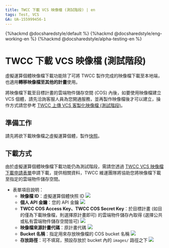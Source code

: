 ```yaml
---
title: TWCC 下載 VCS 映像檔 (測試階段) | en
tags: Test, VCS
GA: UA-155999456-1
---
```


{%hackmd @docsharedstyle/default %}
{%hackmd @docsharedstyle/eng-working-en %}
{%hackmd @docsharedstyle/alpha-testing-en %}

# TWCC 下載 VCS 映像檔 (測試階段)

虛擬運算個體映像檔下載功能除了可將 TWCC 製作完成的映像檔下載至本地端，也適用**轉移映像檔至其他的計畫**使用。

將映像檔下載至目標計畫的雲端物件儲存空間 (COS) 內後，如要使用映像檔建立 VCS 個體，請先洽詢客服人員為您開通服務，並再製作映像檔後才可以建立，操作方式請您參考 [TWCC 上傳 VCS 客製化映像檔 (測試階段)](https://man.twcc.ai/@twccdocs/vcs-customimage-entry)。

## 準備工作

請先將欲下載映像檔之虛擬運算個體，製作[快照](https://www.twcc.ai/doc?page=vm#%E5%BF%AB%E7%85%A7)。

## 下載方式

由於虛擬運算個體映像檔下載功能仍為測試階段，需請您透過 [TWCC VCS 映像檔下載申請表單](https://docs.google.com/forms/d/e/1FAIpQLSdzsAh08RWpfeAQPKrBCBD9GyooLl11YvARpoPSYVyH0zE4Sg/viewform)申請下載，提供相關資料，TWCC 維運團隊將協助您將映像檔下載至指定的雲端物件儲存空間。

- 表單項目說明：
  - **映像檔 ID**：虛擬運算個體快照 ID
    ![](https://cos.twcc.ai/SYS-MANUAL/uploads/upload_56565aea3d6ad0d2313a9cfc499a7399.png)
  - **個人 API 金鑰**：您的 API 金鑰
      ![](https://cos.twcc.ai/SYS-MANUAL/uploads/upload_1e4d90058e58c3f24c9274dbcf1e90fb.png)
  - **TWCC COS Access Key、TWCC COS Secret Key**：於目標計畫 (如目的僅為下載映像檔，則選擇原計畫即可) 的雲端物件儲存內取得 (選擇公共或私有雲端物件儲存空間皆可)
  ![](https://cos.twcc.ai/SYS-MANUAL/uploads/upload_c6c7195c00ad35da82a9672454df211a.png)
  - **映像檔來源計畫代碼**：原計畫代碼
  ![](https://cos.twcc.ai/SYS-MANUAL/uploads/upload_778e194d5414db0c5e442bb50102abb0.png)
  - **Bucket 名稱**：指定用來存放映像檔的 COS bucket 名稱
  ![](https://cos.twcc.ai/SYS-MANUAL/uploads/upload_f0ef27fe9e72be5bbfb8bf6ac1696545.png)
  - **存放路徑**：可不填寫，預設存放於 bucket 內的 `images/` 路徑之下
  ![](https://cos.twcc.ai/SYS-MANUAL/uploads/upload_0d2a65c3c7ce4b4bee1f55af3e006405.png)
